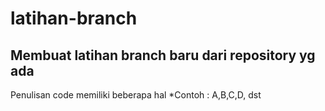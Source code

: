 # latihan-branch
Membuat  latihan branch baru dari repository yg ada
--
Penulisan code memiliki beberapa hal
*Contoh : A,B,C,D, dst
